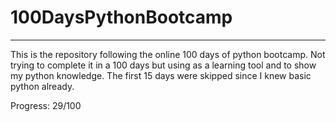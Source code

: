 # 100DaysPythonBootcamp
_________________
This is the repository following the online 100 days of python bootcamp.
Not trying to complete it in a 100 days but using as a learning tool and to show my python knowledge.
The first 15 days were skipped since I knew basic python already.
 
Progress: 29/100

